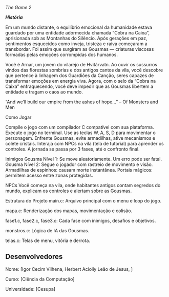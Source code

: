 *The Game 2*

***História***

Em um mundo distante, o equilíbrio emocional da humanidade estava guardado por uma entidade adormecida chamada “Cobra na Caixa”, aprisionada sob as Montanhas do Silêncio. Após gerações em paz, sentimentos esquecidos como inveja, tristeza e raiva começaram a transbordar. Foi assim que surgiram as Gousmas — criaturas viscosas formadas pelas emoções corrompidas dos humanos.

Você é Arnar, um jovem do vilarejo de Hvitárvatn. Ao ouvir os sussurros vindos das florestas sombrias e dos antigos cantos da vila, você descobre que pertence à linhagem dos Guardiões da Canção, seres capazes de transformar emoções em energia viva. Agora, com o selo da “Cobra na Caixa” enfraquecendo, você deve impedir que as Gousmas libertem a entidade e tragam o caos ao mundo.

“And we’ll build our empire from the ashes of hope…” – Of Monsters and Men

Como Jogar

Compile o jogo com um compilador C compatível com sua plataforma.
Execute o jogo no terminal.
Use as teclas W, A, S, D para movimentar o personagem.
Enfrente Gousmas, evite armadilhas, ative mecanismos e colete cristais.
Interaja com NPCs na vila (tela de tutorial) para aprender os controles.
A jornada se passa por 3 fases, até o confronto final.

Inimigos
Gousma Nível 1: Se move aleatoriamente. Um erro pode ser fatal.
Gousma Nível 2: Segue o jogador com rastreio de movimento e visão.
Armadilhas de espinhos: causam morte instantânea.
Portais mágicos: permitem acesso entre zonas protegidas.

NPCs
Você começa na vila, onde habitantes antigos contam segredos do mundo, explicam os controles e alertam sobre as Gousmas.

Estrutura do Projeto
main.c: Arquivo principal com o menu e loop do jogo.

mapa.c: Renderização dos mapas, movimentação e colisão.

fase1.c, fase2.c, fase3.c: Cada fase com inimigos, desafios e objetivos.

monstros.c: Lógica de IA das Gousmas.

telas.c: Telas de menu, vitória e derrota.


Desenvolvedores
--------------------------------------------------------------------------------------------

Nome: [Igor Cecim Vilhena, Herbert Aciolly Leão de Jesus, ]

Curso: [Ciência da Computação]

Universidade: [Cesupa]
